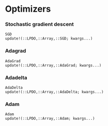 # Optimizers 

### Stochastic gradient descent
```@docs
SGD
update!(::LPDO,::Array,::SGD; kwargs...)
```

### Adagrad 
```@docs
AdaGrad
update!(::LPDO,::Array,::AdaGrad; kwargs...)
```

### Adadelta 
```@docs
AdaDelta
update!(::LPDO,::Array,::AdaDelta; kwargs...)
```

### Adam 
```@docs
Adam
update!(::LPDO,::Array,::Adam; kwargs...)
```

